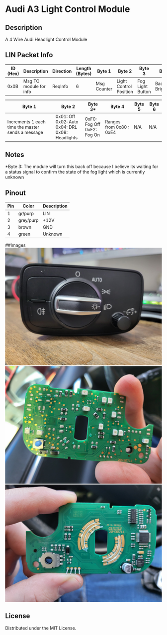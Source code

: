 # Audi A3 Light Control Module

## Description
A 4 Wire Audi Headlight Control Module

## LIN Packet Info

| ID (Hex) | Description | Direction | Length (Bytes) | Byte 1 | Byte 2 | Byte 3 | Byte 4 | Byte 5 | Byte 6 |
|----------|-------------|-----------|----------------|-------------|-------------|-------------|-------------|-------------|-------------|
| 0x0B | Msg TO module for info | ReqInfo | 6 | Msg Counter | Light Control Position | Fog Light Button | Backlight Brightness | Unknown | Unknown | 

| Byte 1 | Byte 2 | Byte 3* | Byte 4 | Byte 5 | Byte 6 |
|----------------|----------------|----------------|----------------|----------------|----------------|
| Increments 1 each time the master sends a message | 0x01: Off <br> 0x02: Auto <br> 0x04: DRL <br> 0x08: Headlights | 0xF0: Fog Off <br> 0xF2: Fog On | Ranges from 0x80 : 0xE4 | N/A | N/A |

## Notes
*Byte 3: The module will turn this back off because I believe its waiting for a status signal to confirm the state of the fog light which is currently unknown

## Pinout
| Pin | Color | Description |
|---------|---------|----------------------------------------|
| 1 | gr/purp | LIN |
| 2 | grey/purp | +12V |
| 3 | brown | GND |
| 4 | green | Unknown |

##Images
![LIN Module](images/lin_module.jpg)
![LIN Module Board Side 1](images/lin_module_Board_Side_1.jpg)
![LIN Module Board Side 1](images/lin_module_Board_Side_2.jpg)

## License
Distributed under the MIT License.
